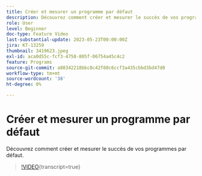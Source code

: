 ```yaml
---
title: Créer et mesurer un programme par défaut
description: Découvrez comment créer et mesurer le succès de vos programmes par défaut.
role: User
level: Beginner
doc-type: Feature Video
last-substantial-update: 2023-05-23T00:00:00Z
jira: KT-13259
thumbnail: 3419623.jpeg
exl-id: aca0d55c-fcf3-4758-805f-06754a45c4c2
feature: Programs
source-git-commit: a80342218bbc8c42f88c6ccf3a435cbbd3bd47d0
workflow-type: tm+mt
source-wordcount: '38'
ht-degree: 0%

---
```


# Créer et mesurer un programme par défaut

Découvrez comment créer et mesurer le succès de vos programmes par défaut.

>[!VIDEO](https://video.tv.adobe.com/v/3424477/?learn=on&captions=fre_fr){transcript=true}
